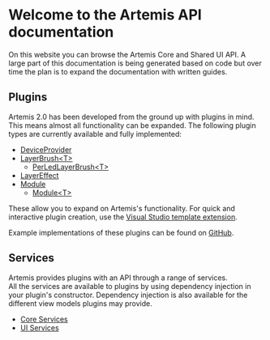 
# Welcome to the **Artemis API documentation**
On this website you can browse the Artemis Core and Shared UI API.
A large part of this documentation is being generated based on code but over time the plan is to expand the documentation with written guides.


## Plugins
Artemis 2.0 has been developed from the ground up with plugins in mind. This means almost all functionality can be expanded. The following plugin types are currently available and fully implemented:
 - [DeviceProvider](api/Artemis.Core.DeviceProviders.DeviceProvider.html)
 - [LayerBrush\<T\>](api/Artemis.Core.LayerBrushes.LayerBrush-1.html)
	 - [PerLedLayerBrush\<T\>](api/Artemis.Core.LayerBrushes.PerLedLayerBrush-1.html)
 - [LayerEffect](api/Artemis.Core.LayerEffects.LayerEffect-1.html)
 - [Module](api/Artemis.Core.Modules.Module.html)
	 - [Module\<T\>](api/Artemis.Core.Modules.Module-1.html)

These allow you to expand on Artemis's functionality. For quick and interactive plugin creation, use the [Visual Studio template extension](https://marketplace.visualstudio.com/items?itemName=SpoinkyNL.ArtemisTemplates).  

Example implementations of these plugins can be found on [GitHub](https://github.com/Artemis-RGB/Artemis/tree/master/src/Plugins).

## Services
Artemis provides plugins with an API through a range of services.  
All the services are available to plugins by using dependency injection in your plugin's constructor. Dependency injection is also available for the different view models plugins may provide.

- [Core Services](api/Artemis.Core.Services.html#interfaces)
- [UI Services](api/Artemis.UI.Shared.Services.html#interfaces)

